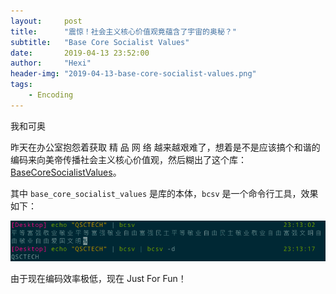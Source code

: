 ```yaml
---
layout:     post
title:      "震惊！社会主义核心价值观竟蕴含了宇宙的奥秘？"
subtitle:   "Base Core Socialist Values"
date:       2019-04-13 23:52:00
author:     "Hexi"
header-img: "2019-04-13-base-core-socialist-values.png"
tags:
    - Encoding
---
```


我和可奥

昨天在办公室抱怨着获取 精 品 网 络 越来越艰难了，想着是不是应该搞个和谐的编码来向美帝传播社会主义核心价值观，然后糊出了这个库：[BaseCoreSocialistValues](https://github.com/QSCTech/BaseCoreSocialistValues)。

其中 `base_core_socialist_values` 是库的本体，`bcsv` 是一个命令行工具，效果如下：

![TEST SUCCESS](/img/in-post/2019-04-13/bcsv.png)

由于现在编码效率极低，现在 Just For Fun！